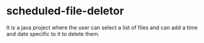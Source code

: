 # scheduled-file-deletor

It is a java project where the user can select a list of files and can add a time and date specific to it to delete them. 
